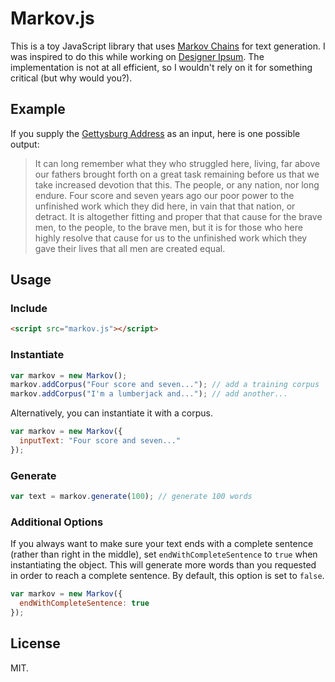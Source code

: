 # Markov.js
This is a toy JavaScript library that uses [Markov Chains](https://en.wikipedia.org/wiki/Markov_chain) for text generation. I was inspired to do this while working on [Designer Ipsum](http://www.designeripsum.com). The implementation is not at all efficient, so I wouldn't rely on it for something critical (but why would you?).
## Example
If you supply the [Gettysburg Address](http://en.wikipedia.org/wiki/Gettysburg_Address) as an input, here is one possible output:
>  It can long remember what they who struggled here, living, far above our fathers brought forth on a great task remaining before us that we take increased devotion that this. The people, or any nation, nor long endure. Four score and seven years ago our poor power to the unfinished work which they did here, in vain that that nation, or detract. It is altogether fitting and proper that that cause for the brave men, to the people, to the brave men, but it is for those who here highly resolve that cause for us to the unfinished work which they gave their lives that all men are created equal.

## Usage
### Include
```html
<script src="markov.js"></script>
```
### Instantiate
```javascript
var markov = new Markov();
markov.addCorpus("Four score and seven..."); // add a training corpus
markov.addCorpus("I'm a lumberjack and..."); // add another...
```
Alternatively, you can instantiate it with a corpus.
```javascript
var markov = new Markov({
  inputText: "Four score and seven..."
});
```
### Generate
```javascript
var text = markov.generate(100); // generate 100 words
```
### Additional Options
If you always want to make sure your text ends with a complete sentence (rather than right in the middle), set `endWithCompleteSentence` to `true` when instantiating the object. This will generate more words than you requested in order to reach a complete sentence. By default, this option is set to `false`.
```javascript
var markov = new Markov({
  endWithCompleteSentence: true
});
```
## License
MIT.

